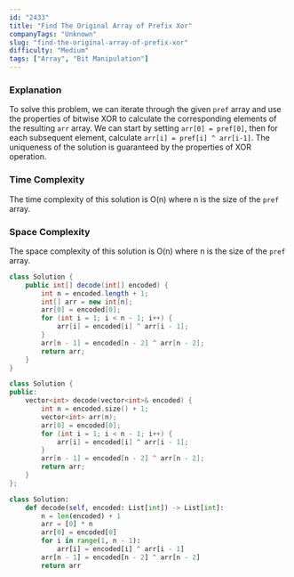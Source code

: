 ```yaml
---
id: "2433"
title: "Find The Original Array of Prefix Xor"
companyTags: "Unknown"
slug: "find-the-original-array-of-prefix-xor"
difficulty: "Medium"
tags: ["Array", "Bit Manipulation"]
---
```


### Explanation
To solve this problem, we can iterate through the given `pref` array and use the properties of bitwise XOR to calculate the corresponding elements of the resulting `arr` array. We can start by setting `arr[0] = pref[0]`, then for each subsequent element, calculate `arr[i] = pref[i] ^ arr[i-1]`. The uniqueness of the solution is guaranteed by the properties of XOR operation.

### Time Complexity
The time complexity of this solution is O(n) where n is the size of the `pref` array.

### Space Complexity
The space complexity of this solution is O(n) where n is the size of the `pref` array.
```java
class Solution {
    public int[] decode(int[] encoded) {
        int n = encoded.length + 1;
        int[] arr = new int[n];
        arr[0] = encoded[0];
        for (int i = 1; i < n - 1; i++) {
            arr[i] = encoded[i] ^ arr[i - 1];
        }
        arr[n - 1] = encoded[n - 2] ^ arr[n - 2];
        return arr;
    }
}
```

```cpp
class Solution {
public:
    vector<int> decode(vector<int>& encoded) {
        int n = encoded.size() + 1;
        vector<int> arr(n);
        arr[0] = encoded[0];
        for (int i = 1; i < n - 1; i++) {
            arr[i] = encoded[i] ^ arr[i - 1];
        }
        arr[n - 1] = encoded[n - 2] ^ arr[n - 2];
        return arr;
    }
};
```

```python
class Solution:
    def decode(self, encoded: List[int]) -> List[int]:
        n = len(encoded) + 1
        arr = [0] * n
        arr[0] = encoded[0]
        for i in range(1, n - 1):
            arr[i] = encoded[i] ^ arr[i - 1]
        arr[n - 1] = encoded[n - 2] ^ arr[n - 2]
        return arr
```